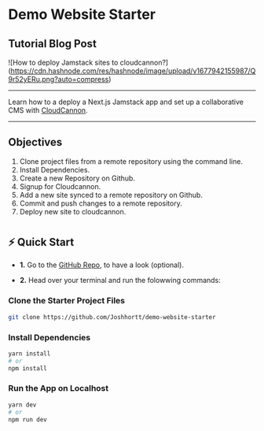 # Demo Website Starter

## Tutorial Blog Post

![How to deploy Jamstack sites to cloudcannon?] (https://cdn.hashnode.com/res/hashnode/image/upload/v1677942155987/Q9r52yERu.png?auto=compress)

---

Learn how to a deploy a Next.js Jamstack app and set up a collaborative CMS with [CloudCannon](https://cloudcannon.com/jamstack/).

---

## Objectives

1. Clone project files from a remote repository using the command line.
2. Install Dependencies.
3. Create a new Repository on Github.
4. Signup for Cloudcannon.
5. Add a new site synced to a remote repository on Github.
6. Commit and push changes to a remote repository.
7. Deploy new site to cloudcannon.

#

## ⚡️ Quick Start

- **1.** Go to the [GitHub Repo](https://github.com/Joshhortt/demo-website-starter), to have a look (optional).

- **2.** Head over your terminal and run the folowwing commands:

### Clone the Starter Project Files

```bash
git clone https://github.com/Joshhortt/demo-website-starter

```

### Install Dependencies

```bash
yarn install
# or
npm install
```

### Run the App on Localhost

```bash
yarn dev
# or
npm run dev
```
